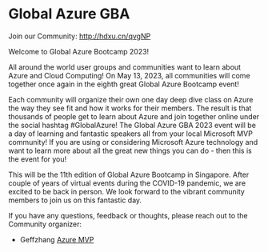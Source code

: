 # Global Azure GBA

Join our Community: http://hdxu.cn/qvgNP

Welcome to Global Azure Bootcamp 2023!

All around the world user groups and communities want to learn about Azure and Cloud Computing! On May 13, 2023, all communities will come together once again in the eighth great Global Azure Bootcamp event!

Each community will organize their own one day deep dive class on Azure the way they see fit and how it works for their members. The result is that thousands of people get to learn about Azure and join together online under the social hashtag #GlobalAzure! The Global Azure GBA 2023 event will be a day of learning and fantastic speakers all from your local Microsoft MVP community! If you are using or considering Microsoft Azure technology and want to learn more about all the great new things you can do - then this is the event for you!

This will be the 11th edition of Global Azure Bootcamp in Singapore. After couple of years of virtual events during the COVID-19 pandemic, we are excited to be back in person. We look forward to the vibrant community members to join us on this fantastic day.

 
If you have any questions, feedback or thoughts, please reach out to the Community organizer:

* Geffzhang [Azure MVP](zsygz@hotmail.com) 